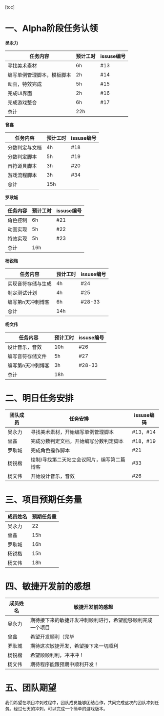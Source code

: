 [toc]

# 一、Alpha阶段任务认领

**吴永力**

| 任务内容                   | 预计工时 | issuse编号 |
| -------------------------- | -------- | ---------- |
| 寻找美术素材               | 6h       | #13        |
| 编写单例管理脚本，模板脚本 | 2h       | #14        |
| 动画，特效完成             | 5h       | #15        |
| 完成UI界面                 | 2h       | #16        |
| 完成游戏整合               | 6h       | #17        |
| 总计                       | 22h      |            |

**曾鑫**

| 任务内容       | 预计工时 | issuse编号 |
| -------------- | -------- | ---------- |
| 分数判定与文档 | 4h       | #18        |
| 分数判定脚本   | 5h       | #19        |
| 音符道具脚本   | 3h       | #20        |
| 游戏流程脚本   | 3h       | #34        |
| 总计           | 15h      |            |

**罗耿城**

| 任务内容 | 预计工时 | issuse编号 |
| -------- | -------- | ---------- |
| 角色控制 | 6h       | #21        |
| 动画实现 | 5h       | #22        |
| 特效实现 | 5h       | #23        |
| 总计     | 16h      |            |

**杨锐楷**

| 任务内容           | 预计工时 | issuse编号 |
| ------------------ | -------- | ---------- |
| 实现音符存储与生成 | 4h       | #24        |
| 制定测试计划       | 4h       | #25        |
| 编写第n天冲刺博客  | 6h       | #28-33     |
| 总计               | 14h      |            |

**杨文伟**

| 任务内容          | 预计工时 | issuse编号 |
| ----------------- | -------- | ---------- |
| 设计音乐，音效    | 10h      | #26        |
| 编写音符存储文件  | 5h       | #27        |
| 编写第n天冲刺博客 | 3h       | #28-33     |
| 总计              | 18h      |            |

# 二、明日任务安排

| 团队成员 | 任务安排                                    | issuse编码 |
| -------- | ------------------------------------------- | ---------- |
| 吴永力   | 寻找美术素材，开始编写单例管理脚本          | #13，#14   |
| 曾鑫     | 完成分数判定文档，开始编写分数判定脚本      | #18，#19   |
| 罗耿城   | 完成角色操作脚本                            | #21        |
| 杨锐楷   | 绘制/寻找第二天站立会议照片，编写第二篇博客 | #33        |
| 杨文伟   | 开始设计音乐，音效                          | #26        |

# 三、项目预期任务量

| 成员姓名 | 预期任务量 |
| -------- | ---------- |
| 吴永力   | 22         |
| 曾鑫     | 15h        |
| 罗耿城   | 16h        |
| 杨锐楷   | 15h        |
| 杨文伟   | 18h        |

# 四、敏捷开发前的感想

| 成员姓名 | 敏捷开发前的感想                                           |
| -------- | ---------------------------------------------------------- |
| 吴永力   | 期待接下来的敏捷开发冲刺顺利进行，希望能够顺利完成一个项目 |
| 曾鑫     | 希望开发顺利（完毕                                         |
| 罗耿城   | 期待这次敏捷开发，希望接下来一切顺利                       |
| 杨锐楷   | 希望顺顺利利，冲冲冲！                                     |
| 杨文伟   | 期待程序能跟预期中顺利开发！                               |

# 五、团队期望

我们希望在项目冲刺过程中，团队成员能够团结合作，共同完成这次的团队冲刺任务。经过七天的冲刺，可以完成一个简单的游戏版本。


